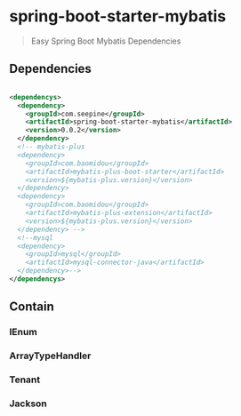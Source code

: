 # spring-boot-starter-mybatis

> Easy Spring Boot Mybatis Dependencies

## Dependencies

```xml

<dependencys>
  <dependency>
    <groupId>com.seepine</groupId>
    <artifactId>spring-boot-starter-mybatis</artifactId>
    <version>0.0.2</version>
  </dependency>
  <!-- mybatis-plus
  <dependency>
    <groupId>com.baomidou</groupId>
    <artifactId>mybatis-plus-boot-starter</artifactId>
    <version>${mybatis-plus.version}</version>
  </dependency>
  <dependency>
    <groupId>com.baomidou</groupId>
    <artifactId>mybatis-plus-extension</artifactId>
    <version>${mybatis-plus.version}</version>
  </dependency> -->
  <!--mysql
  <dependency>
    <groupId>mysql</groupId>
    <artifactId>mysql-connector-java</artifactId>
  </dependency>-->
</dependencys>
```

## Contain

### IEnum

### ArrayTypeHandler

### Tenant

### Jackson
